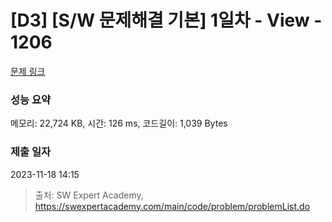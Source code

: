 # [D3] [S/W 문제해결 기본] 1일차 - View - 1206 

[문제 링크](https://swexpertacademy.com/main/code/problem/problemDetail.do?contestProbId=AV134DPqAA8CFAYh) 

### 성능 요약

메모리: 22,724 KB, 시간: 126 ms, 코드길이: 1,039 Bytes

### 제출 일자

2023-11-18 14:15



> 출처: SW Expert Academy, https://swexpertacademy.com/main/code/problem/problemList.do